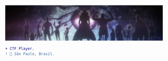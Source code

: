 
#                                                                    


![preview](troupe.jpg)
```diff
+ CTF Player.
! 📍 São Paulo, Brasil.
```












 
